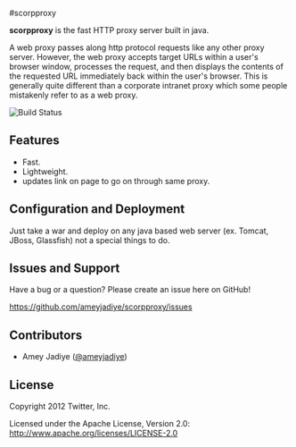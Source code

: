 #scorpproxy

**scorpproxy** is the fast HTTP proxy server built in java.

A web proxy passes along http protocol requests like any other proxy server. However, the web proxy accepts target URLs within a user's browser window, processes the request, and then displays the contents of the requested URL immediately back within the user's browser. This is generally quite different than a corporate intranet proxy which some people mistakenly refer to as a web proxy.

![Build Status](http://upload.wikimedia.org/wikipedia/commons/1/19/Forward_proxy_h2g2bob.svg)

## Features

+ Fast.
+ Lightweight.
+ updates link on page to go on through same proxy.

## Configuration and Deployment

Just take a war and deploy on any java based web server (ex. Tomcat, JBoss, Glassfish) not a special things to do.

## Issues and Support

Have a bug or a question? Please create an issue here on GitHub!

https://github.com/ameyjadiye/scorpproxy/issues

## Contributors

* Amey Jadiye ([@ameyjadiye](https://github.com/ameyjadiye))

## License

Copyright 2012 Twitter, Inc.

Licensed under the Apache License, Version 2.0: http://www.apache.org/licenses/LICENSE-2.0

